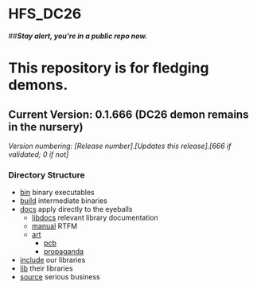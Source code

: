 # HFS_DC26
##***Stay alert, you're in a public repo now.***

# This repository is for fledging demons.

## Current Version: 0.1.666 (DC26 demon remains in the nursery)
  
*Version numbering: [Release number].[Updates this release].[666 if validated; 0 if not]*

### Directory Structure ###

  * [bin](/bin) binary executables
  * [build](/build) intermediate binaries
  * [docs](/docs) apply directly to the eyeballs
    * [libdocs](/docs/libdocs) relevant library documentation
    * [manual](/docs/manual) RTFM
    * [art](/docs/art)
        * [pcb](/docs/art/pcb)
        * [propaganda](/docs/art/propaganda)
  * [include](/include) our libraries
  * [lib](/lib) their libraries
  * [source](/source) serious business
